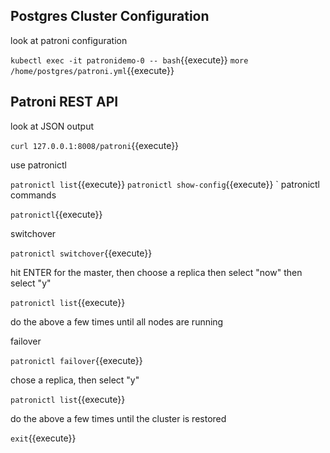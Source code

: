 
## Postgres Cluster Configuration

look at patroni configuration

`kubectl exec -it patronidemo-0 -- bash`{{execute}}
`more /home/postgres/patroni.yml`{{execute}}

## Patroni REST API

look at JSON output

`curl 127.0.0.1:8008/patroni`{{execute}}

use patronictl

`patronictl list`{{execute}}
`patronictl show-config`{{execute}}
`
patronictl commands

`patronictl`{{execute}}

switchover

`patronictl switchover`{{execute}}

hit ENTER for the master, then choose a replica
then select "now" then select "y"

`patronictl list`{{execute}}

do the above a few times until all nodes are running

failover

`patronictl failover`{{execute}}

chose a replica, then select "y"

`patronictl list`{{execute}}

do the above a few times until the cluster is restored

`exit`{{execute}}
